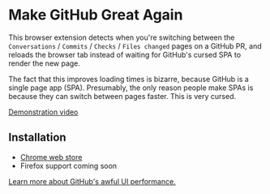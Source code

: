 # Make GitHub Great Again

This browser extension detects when you're switching between the `Conversations` / `Commits` / `Checks` / `Files changed` pages on a GitHub PR, and reloads the browser tab instead of waiting for GitHub's cursed SPA to render the new page.

The fact that this improves loading times is bizarre, because GitHub is a single page app (SPA). Presumably, the only reason people make SPAs is because they can switch between pages faster. This is very cursed.

[Demonstration video](https://youtu.be/fljxEVUIuE0?si=hX7FXq36sSYVAAfb)

## Installation
- [Chrome web store](https://chromewebstore.google.com/detail/make-github-great-again/pblbdbcpfdpmhmcmgjmggdigeakhmend)
- Firefox support coming soon

[Learn more about GitHub's awful UI performance.](https://yoyo-code.com/why-is-github-ui-getting-so-much-slower/)
